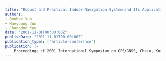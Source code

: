 ```yaml
---
title: "Robust and Practical Indoor Navigation System and Its Application to Automatic Control of Miniature Vehicle"
authors:
- Doohee Yun
- Haeyoung Jun
- Changdon Kee
date: "2001-11-01T00:00:00Z"
publishDate: "2001-11-01T00:00:00Z"
publication_types: ["article-conference"]
publication: |-
    Proceedings of 2001 International Symposium on GPS/GNSS, Cheju, Korea, November, 2001, pp.89-92
---
```

